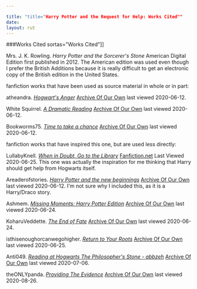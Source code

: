 ```yaml
---

title: "title="Harry Potter and the Request for Help: Works Cited""
date: 
layout: rut
---
```


###Works Cited
sortas="Works Cited"]]

Mrs. J. K. Rowling.  _Harry Potter and the Sorcerer's Stone_ American Digital
Edition first published in 2012.  The American edition was used even though I
prefer the British Additions because it is really difficult to get an electronic
copy of the British edition in the United States. 

fanfiction works that have been used as source material in whole or in part:

atheandra.  _[Hogwart's Anger](https://archiveofourown.org/works/20838020)_ 
[Archive Of Our Own](https://archiveofourown.org/) last viewed 2020-06-12. 

White Squirrel.  _[A Dramatic Reading](https://archiveofourown.org/works/14041326)_
[Archive Of Our Own](https://archiveofourown.org/) last viewed 2020-06-12. 

Bookworms75. _[Time to take a chance](https://archiveofourown.org/works/17996822)_
[Archive Of Our Own](https://archiveofourown.org/) last viewed 2020-06-12. 


fanfiction works that have inspired this one, but are used less directly:

LullabyKnell. _[When in Doubt, Go to the Library](https://www.fanfiction.net/s/12557131/1/When-in-Doubt-Go-to-the-Library)_
[Fanfiction.net](https://fanfiction.net) Last Viewed 2020-06-25.
This one was actually the inspiration for me thinking that Harry should get help
from Hogwarts itself. 

Areaderofstories. _[Harry Potter and the new beginnings](https://archiveofourown.org/works/23038633)_
[Archive Of Our Own](https://archiveofourown.org/) last viewed 2020-06-12.  I'm
not sure why I included this, as it is a Harry/Draco story. 

Ashmem. _[Missing Moments: Harry Potter Edition](https://archiveofourown.org/works/24819781)_
[Archive Of Our Own](https://archiveofourown.org/) last viewed 2020-06-24.

KoharuVeddette. _[The End of Fate](https://archiveofourown.org/series/1198978)_
[Archive Of Our Own](https://archiveofourown.org/) last viewed 2020-06-24.

isthisenoughorcanwegohigher. _[Return to Your Roots](https://archiveofourown.org/works/18073088)_
[Archive Of Our Own](https://archiveofourown.org/) last viewed 2020-06-25.

Anti049. _[Reading at Hogwarts The Philosopher's Stone - abbzeh](https://archiveofourown.org/works/25107307)_ 
[Archive Of Our Own](https://archiveofourown.org/) last viewed 2020-07-06.

theONLYpanda. _[Providing The Evidence](https://archiveofourown.org/works/26124121)_
[Archive Of Our Own](https://archiveofourown.org/) last viewed 2020-08-26.

